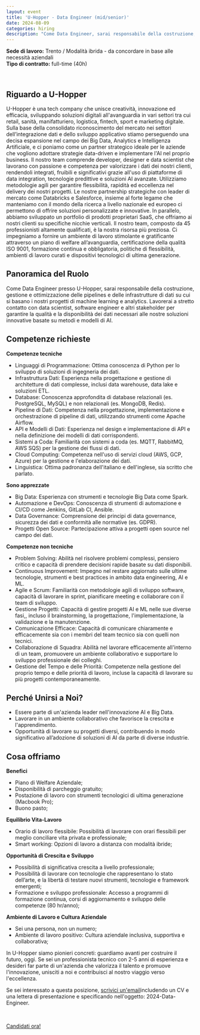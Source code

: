 ```yaml
---
layout: event
title: 'U-Hopper - Data Engineer (mid/senior)'
date: 2024-08-09
categories: hiring
description: "Come Data Engineer, sarai responsabile della costruzione, gestione e ottimizzazione delle pipelines e delle infrastrutture di dati su cui si basano i nostri progetti di machine learning e analytics. Lavorerai a stretto contatto con data scientist, software engineer e altri stakeholder per garantire la qualità e la disponibilità dei dati necessari alle nostre soluzioni innovative basate su metodi e modelli di AI."
---
```


**Sede di lavoro:** Trento / Modalità ibrida - da concordare in base alle necessità aziendali<br>
**Tipo di contratto:** full-time (40h)

<br>

## Riguardo a U-Hopper

U-Hopper è una tech company che unisce creatività, innovazione ed efficacia, sviluppando soluzioni digitali all'avanguardia in vari settori tra cui retail, sanità, manifatturiero, logistica, fintech, sport e marketing digitale. Sulla base della consolidato riconoscimento del mercato nei settori dell’integrazione dati e dello sviluppo applicativo stiamo perseguendo una decisa espansione nel campo dei Big Data, Analytics e Intelligenza Artificiale, e ci poniamo come un partner strategico ideale per le aziende che vogliono adottare strategie data-driven e implementare l'AI nel proprio business.
Il nostro team comprende developer, designer e data scientist che lavorano con passione e competenza per valorizzare i dati dei nostri clienti, rendendoli integrati, fruibili e significativi grazie all'uso di piattaforme di data integration, tecnologie predittive e soluzioni AI avanzate.
Utilizziamo metodologie agili per garantire flessibilità, rapidità ed eccellenza nel delivery dei nostri progetti. Le nostre partnership strategiche con leader di mercato come Databricks e Salesforce, insieme al forte legame che manteniamo con il mondo della ricerca a livello nazionale ed europeo ci permettono di offrire soluzioni personalizzate e innovative. In parallelo, abbiamo sviluppato un portfolio di prodotti proprietari SaaS, che offriamo ai nostri clienti su specifiche nicchie verticali.
Il nostro team, composto da 45 professionisti altamente qualificati, è la nostra risorsa più preziosa. Ci impegniamo a fornire un ambiente di lavoro stimolante e gratificante attraverso un piano di welfare all’avanguardia, certificazione della qualità ISO 9001, formazione continua e obbligatoria, politiche di flessibilità, ambienti di lavoro curati e dispositivi tecnologici di ultima generazione.


## Panoramica del Ruolo

Come Data Engineer presso U-Hopper, sarai responsabile della costruzione, gestione e ottimizzazione delle pipelines e delle infrastrutture di dati su cui si basano i nostri progetti di machine learning e analytics. Lavorerai a stretto contatto con data scientist, software engineer e altri stakeholder per garantire la qualità e la disponibilità dei dati necessari alle nostre soluzioni innovative basate su metodi e modelli di AI.



## Competenze richieste

**Competenze tecniche**
* Linguaggi di Programmazione: Ottima conoscenza di Python per lo sviluppo di soluzioni di ingegneria dei dati.
* Infrastruttura Dati: Esperienza nella progettazione e gestione di architetture di dati complesse, inclusi data warehouse, data lake e soluzioni ETL.
* Database: Conoscenza approfondita di database relazionali (es. PostgreSQL, MySQL) e non relazionali (es. MongoDB, Redis).
* Pipeline di Dati: Competenza nella progettazione, implementazione e orchestrazione di pipeline di dati, utilizzando strumenti come Apache Airflow.
* API e Modelli di Dati: Esperienza nel design e implementazione di API e nella definizione dei modelli di dati corrispondenti.
* Sistemi a Coda: Familiarità con sistemi a coda (es. MQTT, RabbitMQ, AWS SQS) per la gestione dei flussi di dati.
* Cloud Computing: Competenza nell'uso di servizi cloud (AWS, GCP, Azure) per la gestione e l'elaborazione dei dati.
* Linguistica: Ottima padronanza dell'italiano e dell'inglese, sia scritto che parlato.

**Sono apprezzate**
* Big Data: Esperienza con strumenti e tecnologie Big Data come Spark.
* Automazione e DevOps: Conoscenza di strumenti di automazione e CI/CD come Jenkins, GitLab CI, Ansible.
* Data Governance: Comprensione dei principi di data governance, sicurezza dei dati e conformità alle normative (es. GDPR).
* Progetti Open Source: Partecipazione attiva a progetti open source nel campo dei dati.

**Competenze non tecniche**
* Problem Solving: Abilità nel risolvere problemi complessi, pensiero critico e capacità di prendere decisioni rapide basate su dati disponibili.
* Continuous Improvement: Impegno nel restare aggiornato sulle ultime tecnologie, strumenti e best practices in ambito data engineering, AI e ML.
* Agile e Scrum: Familiarità con metodologie agili di sviluppo software, capacità di lavorare in sprint, pianificare meeting e collaborare con il team di sviluppo.
* Gestione Progetti: Capacità di gestire progetti AI e ML nelle sue diverse fasi,, incluso il brainstorming, la progettazione, l'implementazione, la validazione e la manutenzione.
* Comunicazione Efficace: Capacità di comunicare chiaramente e efficacemente sia con i membri del team tecnico sia con quelli non tecnici.
* Collaborazione di Squadra: Abilità nel lavorare efficacemente all'interno di un team, promuovere un ambiente collaborativo e supportare lo sviluppo professionale dei colleghi.
* Gestione del Tempo e delle Priorità: Competenze nella gestione del proprio tempo e delle priorità di lavoro, incluse la capacità di lavorare su più progetti contemporaneamente.


## Perché Unirsi a Noi?

* Essere parte di un'azienda leader nell'innovazione AI e Big Data.
* Lavorare in un ambiente collaborativo che favorisce la crescita e l'apprendimento.
* Opportunità di lavorare su progetti diversi, contribuendo in modo significativo all’adozione di soluzioni di AI da parte di diverse industrie.


## Cosa offriamo

**Benefici**
* Piano di Welfare Aziendale;
* Disponibilità di parcheggio gratuito;
* Postazione di lavoro con strumenti tecnologici di ultima generazione (Macbook Pro);
* Buono pasto;

**Equilibrio Vita-Lavoro**
* Orario di lavoro flessibile: Possibilità di lavorare con orari flessibili per meglio conciliare vita privata e professionale;
* Smart working: Opzioni di lavoro a distanza con modalità ibride;

**Opportunità di Crescita e Sviluppo**
* Possibilità di significativa crescita a livello professionale;
* Possibilità di lavorare con tecnologie che rappresentano lo stato dell’arte, e la libertà di testare nuovi strumenti, tecnologie e framework emergenti;
* Formazione e sviluppo professionale: Accesso a programmi di formazione continua, corsi di aggiornamento e sviluppo delle competenze (80 hr/anno);

**Ambiente di Lavoro e Cultura Aziendale**
* Sei una persona, non un numero;
* Ambiente di lavoro positivo: Cultura aziendale inclusiva, supportiva e collaborativa;

In U-Hopper siamo pionieri concreti: guardiamo avanti per costruire il futuro, oggi. Se sei un professionista tecnico con 2-5 anni di esperienza e desideri far parte di un'azienda che valorizza il talento e promuove l'innovazione, unisciti a noi e contribuisci al nostro viaggio verso l'eccellenza.

Se sei interessato a questa posizione, <a href="mailto:careers@u-hopper.com">scrivici un'email</a>includendo un CV e una lettera di presentazione e specificando nell'oggetto: 2024-Data-Engineer.


<br>

<a class="btn btn-primary text-white btn-lg mt-3" target="_blank" href="https://www.u-hopper.com/big-data-analytics/site/career/it?id=15">Candidati ora!</a>
